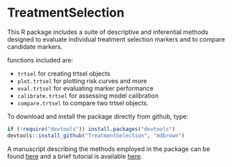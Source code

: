 TreatmentSelection
==================

This R package includes a suite of descriptive and inferential methods designed to evaluate
individual treatment selection markers and to compare candidate markers.  

functions included are:

- `trtsel` for creating trtsel objects
- `plot.trtsel` for plotting risk curves and more
- `eval.trtsel` for evaluating marker performance
- `calibrate.trtsel` for assessing model calibration
- `compare.trtsel` to compare two trtsel objects. 


To download and install the package directly from github, type:

```r
if (!require("devtools")) install.packages("devtools")
devtools::install_github("TreatmentSelection", "mdbrown")

```

A manuscript describing the methods employed in the package can be found [here](http://biostats.bepress.com/uwbiostat/paper389/) and a brief tutorial is available [here](http://rpubs.com/mdbrown/TreatmentSelection).
